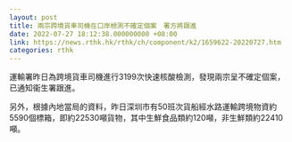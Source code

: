 ```yaml
---
layout: post
title: 兩宗跨境貨車司機在口岸檢測不確定個案　署方將跟進
date: 2022-07-27 18:12:38.000000000 +08:00
link: https://news.rthk.hk/rthk/ch/component/k2/1659622-20220727.htm
categories: rthk
---
```


運輸署昨日為跨境貨車司機進行3199次快速核酸檢測，發現兩宗呈不確定個案，已通知衞生署跟進。

另外，根據內地當局的資料，昨日深圳市有50班次貨船經水路運輸跨境物資約5590個標箱，即約22530噸貨物，其中生鮮食品類約120噸，非生鮮類約22410噸。
